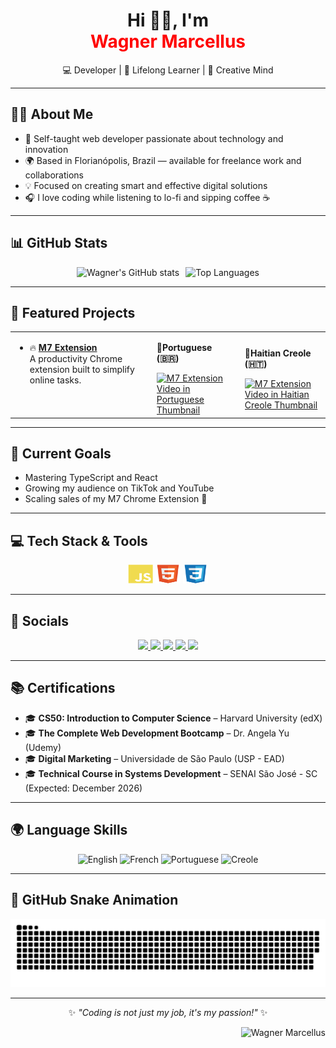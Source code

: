 <h1 align="center">Hi 🙋‍♂️, I'm <br><strong><span style="color: red;">Wagner Marcellus</span></strong></h1>
<p align="center">💻 Developer | 🚀 Lifelong Learner | 🎨 Creative Mind</p>

---

## 👨‍💻 About Me

- 🧠 Self-taught web developer passionate about technology and innovation  
- 🌍 Based in Florianópolis, Brazil — available for freelance work and collaborations  
- 💡 Focused on creating smart and effective digital solutions  
- 🎧 I love coding while listening to lo-fi and sipping coffee ☕  

---

## 📊 GitHub Stats

<div align="center" style="display: flex; justify-content: center; flex-wrap: wrap; gap: 10px;">
  <img src="https://github-readme-stats.vercel.app/api?username=wagnermarcellus&show_icons=true&theme=gotham&include_all_commits=true&count_private=true" alt="Wagner's GitHub stats" />
  <img src="https://github-readme-stats.vercel.app/api/top-langs/?username=wagnermarcellus&layout=compact&langs_count=7&theme=gotham" alt="Top Languages" />
</div>

---

## 📂 Featured Projects

<table>
  <tr>
    <td width="45%" valign="top">

- 🔥 **[M7 Extension](https://github.com/wagnermarcellus/M7-Community)**  
A productivity Chrome extension built to simplify online tasks.

     </td>
    <td> <p><strong>🎥Portuguese (🇧🇷)</strong></p>
      <a href="https://www.youtube.com/watch?v=hM4JzGhmpjg" target="_blank">
        <img width="150%" src="https://img.youtube.com/vi/hM4JzGhmpjg/hqdefault.jpg" alt="M7 Extension Video in Portuguese Thumbnail" />
      </a>
    </td>
     <td><p><strong>🎥Haitian Creole (🇭🇹)</strong></p>
      <a href="https://youtu.be/NRtEdwRUG3U" target="_blank">
        <img width="150%" src="https://img.youtube.com/vi/hM4JzGhmpjg/hqdefault.jpg" alt="M7 Extension Video in Haitian Creole Thumbnail" />
      </a>
    </td>
  </tr>
</table>


---

## 🎯 Current Goals

- Mastering TypeScript and React  
- Growing my audience on TikTok and YouTube  
- Scaling sales of my M7 Chrome Extension 🚀  

---

## 💻 Tech Stack & Tools

<p align="center">
  <img alt="JavaScript" height="30" width="40" src="https://raw.githubusercontent.com/devicons/devicon/master/icons/javascript/javascript-plain.svg" />
  <img alt="HTML5" height="30" width="40" src="https://raw.githubusercontent.com/devicons/devicon/master/icons/html5/html5-original.svg" />
  <img alt="CSS3" height="30" width="40" src="https://raw.githubusercontent.com/devicons/devicon/master/icons/css3/css3-original.svg" />
</p>

---

## 📱 Socials

<p align="center">
  <a href="https://www.youtube.com/channel/UClryV4M_USYFKxl8r1zi3Gw" target="_blank">
    <img src="https://img.shields.io/badge/YouTube-FF0000?style=for-the-badge&logo=youtube&logoColor=white" />
  </a>
  <a href="https://instagram.com/wagnermarcellus" target="_blank">
    <img src="https://img.shields.io/badge/-Instagram-DE4499F?style=for-the-badge&logo=instagram&logoColor=white" />
  </a>
  <a href="mailto:wagnermarcellus@gmail.com" target="_blank">
    <img src="https://img.shields.io/badge/-Gmail-%23333?style=for-the-badge&logo=gmail&logoColor=white" />
  </a>
  <a href="https://br.linkedin.com/in/wagner-marcellus-2340b5173" target="_blank">
    <img src="https://img.shields.io/badge/-LinkedIn-%230077B5?style=for-the-badge&logo=linkedin&logoColor=white" />
  </a>
  <a href="https://x.com/solowagner" target="_blank">
    <img src="https://img.shields.io/badge/X-000000?style=for-the-badge&logo=twitter&logoColor=white" />
  </a>
</p>

---

## 📚 Certifications

- 🎓 **CS50: Introduction to Computer Science** – Harvard University (edX)  
- 🎓 **The Complete Web Development Bootcamp** – Dr. Angela Yu (Udemy)  
- 🎓 **Digital Marketing** – Universidade de São Paulo (USP - EAD)
- 🎓 **Technical Course in Systems Development** – SENAI São José - SC (Expected: December 2026)

---

## 🌍 Language Skills

<p align="center">
  <img height="30" width="40" src="https://www.countryflags.com/wp-content/uploads/united-states-of-america-flag-png-large.png" alt="English" title="English" />
  <img height="30" width="40" src="https://cdn.countryflags.com/thumbs/france/flag-400.png" alt="French" title="Français" />
  <img height="30" width="40" src="https://cdn.countryflags.com/thumbs/portugal/flag-800.png" alt="Portuguese" title="Português" />
  <img height="30" width="40" src="https://cdn.countryflags.com/thumbs/haiti/flag-800.png" alt="Creole" title="Kreyòl Ayisyen" />
</p>

---

## 🐍 GitHub Snake Animation

<p align="center">
  <img src="https://github.com/wagnermarcellus/rocket/blob/d0ffa012b453544634a59b6d4edda43e866986b8/github-contribution-grid-snake.svg" alt="Snake animation" />
</p>

---

<p align="center">✨ <em>"Coding is not just my job, it's my passion!"</em> ✨</p>

<p align="right">
  <img src="https://avatars.githubusercontent.com/u/61642256?v=4" height="150" alt="Wagner Marcellus" />
</p>
